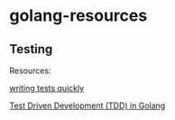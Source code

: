 # golang-resources


## Testing
Resources:

   [writing tests quickly](https://www.kaznacheev.me/posts/en/how-i-write-my-unit-tests-in-go-quickly/)
   
   [Test Driven Development (TDD) in Golang](https://www.youtube.com/playlist?list=PLtFquUj7IL8VpSL98BTvl3lnD8HS4NGlA)
